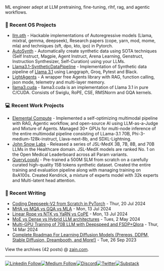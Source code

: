 ML engineer adept at LLM pretraining, fine-tuning, rlhf, rag, and agentic workflows.

### 🔬 Recent OS Projects

<!-- writing starts -->
* [llm.pth](https://github.com/abideenml/llm.pth) - Hackable implementations of Autoregressive models (Llama, mixtral, gemma, deepseek), Research papers (cope, yarn, mod, mome, mla) and techniques (sft, dpo, kto, ipo) in Pytorch.
* [AutoSynth](https://github.com/abideenml/AutoSynth) - Automatically create synthetic data using SOTA techniques (Self Instruct, Magpie, Agent Instruct, Arena Learning, Genstruct, Instruction Synthesizer, Self-Curation) using your LLMs.
* [Llama3.1-SyntheticDataPipeline](https://github.com/abideenml/Llama3.1-SyntheticDataPipeline) - Implementation of Synthetic data pipeline of [Llama 3.1](https://arxiv.org/abs/2407.21783) using Langgraph, Groq, Pytest and Black. 
* [LightAgents](https://github.com/abideenml/LightAgents) - A wrapper free Agents library with RAG, function calling, json mode, telemetry and multi-layer memory.
* [llama3.cuda](https://github.com/abideenml/llama3.cuda) - llama3.cuda is an implementation of Llama 3.1 in pure C/CUDA. Consists of Swiglu, RoPE, CSE, RMSNorm and GQA kernels.

### 💻 Recent Work Projects

<!-- writing starts -->
* [Elemental Compute](https://www.linkedin.com/company/elemental-compute-limited/) - Implemented a self-optimizing multimodal pipeline with RAG, Agentic workflow, and open-source AI using LLM-as-a-Judge and Mixture of Agents. Managed 30+ GPUs for multi-node inference of the entire multimodal pipeline consisting of LLama-3.1 70B, Phi-3-medium-128k-instruct, Llava-next-8b, and SDXL-Lightning.
* [John Snow Labs](https://www.linkedin.com/company/johnsnowlabs) - Released a series of JSL-MedX 3B, 7B, 8B, and 70B LLMs in the Healthcare domain. JSL-MedX models are ranked No. 1 on the Open Medical Leaderboard across all Param variants.
* [QueryLoopAi](https://www.linkedin.com/company/queryloopai/) - Pre-trained a 500M SLM from scratch on a carefully curated high-quality 15B tokens synthetic dataset. Created the entire training and evaluation pipeline along with managing training on 8xA100s. Created Kendrick, a mixture of experts model with 32k experts and Multi-latent head attention.

### 📝 Recent Writing

<!-- writing starts -->
* [Coding Deepseek-V2 from Scratch in PyTorch](https://medium.com/@zaiinn440/coding-deepseek-v2-from-scratch-in-pytorch-06dd89917067) - Thur, 20 Jul 2024
* [MHA vs MQA vs GQA vs MLA](https://medium.com/@zaiinn440/mha-vs-mqa-vs-gqa-vs-mla-c6cf8285bbec) - Mon, 13 Jul 2024
* [Linear Rope vs NTK vs YaRN vs CoPE](https://medium.com/@zaiinn440/linear-rope-vs-ntk-vs-yarn-vs-cope-d33587ddfd35) - Mon, 13 Jul 2024
* [MoE vs Dense vs Hybrid LLM architectures](https://wandb.ai/zaiinn440/hybridMoe/reports/MoE-vs-Dense-vs-Hybrid-LLM-Architectures--Vmlldzo3NzYwNzAw?utm_campaign=Blog+&utm_source=linkedin&utm_medium=social&utm_content=LLMArchitectures) - Tues, 2 May 2024
* [Multi-GPU Training of 70B LLM with Deepspeed and FSDP+Qlora](https://medium.com/@zaiinn440/multi-gpu-training-of-70b-llm-with-deepspeed-and-fsdp-qlora-cb738a2a2229) - Thur, 14 Mar 2024
* [Complete Roadmap For Learning Diffusion Models (Prereqs, DDPM, Stable Diffusion, Dreambooth, and More!)](https://medium.com/ai-in-plain-english/complete-roadmap-for-learning-diffusion-models-prereqs-ddpm-stable-diffusion-dreambooth-and-a15941767180) - Tue, 26 Sep 2023



<!-- writing ends -->

View the archives (42 posts) @ [zain.com](https://medium.com/@zaiinn440).


---

[![Linkedin Follow](https://img.shields.io/badge/LinkedIn-0077B5?style=for-the-badge&logo=linkedin&logoColor=white)](https://www.linkedin.com/in/zaiinulabideen/)[![Medium Follow](https://img.shields.io/badge/Medium-12100E?style=for-the-badge&logo=medium&logoColor=white)](https://medium.com/@zaiinn440)[![Discord](https://img.shields.io/badge/Discord-5865F2?style=for-the-badge&logo=discord&logoColor=white)](https://discord.gg/aMtqaxvH)[![Twitter](https://img.shields.io/badge/X-000000?style=for-the-badge&logo=x&logoColor=white)](https://twitter.com/zaynismm)[![Substack](https://img.shields.io/badge/Substack-%23006f5c.svg?style=for-the-badge&logo=substack&logoColor=FF6719)](https://rethinkai.substack.com/)

